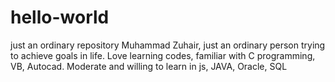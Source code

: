 # hello-world
just an ordinary repository
Muhammad Zuhair, just an ordinary person trying to achieve goals in life.
Love learning codes, familiar with C programming, VB, Autocad.
Moderate and willing to learn in js, JAVA, Oracle, SQL
